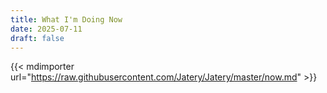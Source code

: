 ```yaml
---
title: What I'm Doing Now
date: 2025-07-11
draft: false
---
```


{{< mdimporter url="https://raw.githubusercontent.com/Jatery/Jatery/master/now.md" >}}


